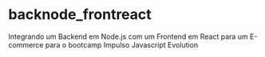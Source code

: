 # backnode_frontreact
Integrando um Backend em Node.js com um Frontend em React para um E-commerce para o bootcamp Impulso Javascript Evolution
